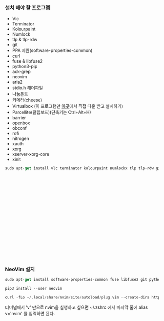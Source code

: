 ### 설치 해야 할 프로그램
* Vlc
* Terminator
* Kolourpaint
* Numlock
* tlp & tlp-rdw
* git
* PPA 지원(software-properties-common)
* curl
* fuse & libfuse2
* python3-pip
* ack-grep
* neovim
* aria2
* stdio.h 해더파일
* 나눔폰트
* 카메라(cheese)
* Virtualbox (이 프로그램만 [이곳](https://www.virtualbox.org/wiki/Linux_Downloads)에서 직접 다운 받고 설치하기)
* Parcellite(클립보드)(단축키는 Ctrl+Alt+H)
* barrier
* openbox
* obconf
* rofi
* nitrogen
* xauth
* xorg
* xserver-xorg-core
* xinit

```swift
sudo apt-get install vlc terminator kolourpaint numlockx tlp tlp-rdw git software-properties-common curl fuse libfuse2 git python3-pip ack-grep neovim aria2 libc6-dev fonts-nanum cheese parcellite barrier openbox obconf rofi nitrogen xauth && sudo apt-get update && sudo apt-get install xorg xserver-xorg-core xinit -y
```



<br>
<br>
<br>
<br>
<br>
<br>
<br>
<br>
<br>
<br>
<br>
<br>
<br>
<br>
<br>
<br>

### NeoVim 설치
```swift
sudo apt-get install software-properties-common fuse libfuse2 git python3-pip ack-grep -y && sudo apt-get update && sudo apt-get install neovim
```
```swift
pip3 install --user neovim
```
```swift
curl -fLo ~/.local/share/nvim/site/autoload/plug.vim --create-dirs https://raw.githubusercontent.com/junegunn/vim-plug/master/plug.vim
```
터미널에서 'v' 만으로 nvim을 실행하고 싶으면 ~/.zshrc 에서 마지막 줄에 alias v='nvim' 를 입력하면 된다.
